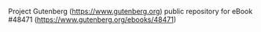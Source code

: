 Project Gutenberg (https://www.gutenberg.org) public repository for eBook #48471 (https://www.gutenberg.org/ebooks/48471)
